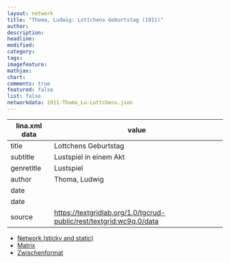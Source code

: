 ```yaml
---
layout: network
title: "Thoma, Ludwig: Lottchens Geburtstag (1911)"
author:
description:
headline:
modified:
category:
tags:
imagefeature: 
mathjax: 
chart: 
comments: true
featured: false
list: false
networkdata: 1911-Thoma_Lu-Lottchens.json
---
```

lina.xml data  | value
------------- | -------------
title|Lottchens Geburtstag
subtitle|Lustspiel in einem Akt
genretitle|Lustspiel
author|Thoma, Ludwig
date|
date|
source|https://textgridlab.org/1.0/tgcrud-public/rest/textgrid:wc9q.0/data


* [Network (sticky and static)](/network207)
* [Matrix](/matrix207)
* [Zwischenformat](/lina207 )

